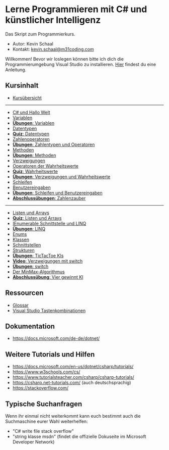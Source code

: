 # Lerne Programmieren mit C# und künstlicher Intelligenz

<!-- ![Vier gewinnt](Kapitel/Bilder/vier_gewinnt.png) -->

Das Skript zum Programmierkurs.

- Autor: Kevin Schaal
- Kontakt: kevin.schaal@m31coding.com

Willkommen! Bevor wir loslegen können bitte ich dich die Programmierumgebung Visual Studio zu installieren. [Hier](https://drive.google.com/file/d/1C7uPneaSY-G-ixkI0P9qwUq4knBhn4Pv/view?usp=sharing) findest du eine Anleitung.

## Kursinhalt

- [Kursübersicht](Kapitel/Kursübersicht.md)

---

- [C# und Hallo Welt](Kapitel/CSharpUndHalloWelt.md)
- [Variablen](Kapitel/Variablen.md)
- [**Übungen**: Variablen](Übungen/Variablen.md)
- [Datentypen](Kapitel/Datentypen.md)
- [**Quiz**: Datentypen](https://forms.gle/kof5nc34mzCXnVR76)
- [Zahlenoperatoren](Kapitel/Zahlenoperatoren.md)
- [**Übungen**: Zahlentypen und Operatoren](Übungen/ZahlentypenUndOperatoren.md)
- [Methoden](Kapitel/Methoden.md)
- [**Übungen**: Methoden](Übungen/Methoden.md)
- [Verzweigungen](Kapitel/Verzweigungen.md)
- [Operatoren der Wahrheitswerte](Kapitel/OperatorenDerWahrheitswerte.md)
- [**Quiz**: Wahrheitswerte](https://forms.gle/eVSgLtWgCNyw5NsJ7)
- [**Übungen**: Verzweigungen und Wahrheitswerte](Übungen/VerzweigungenUndWahrheitswerte.md)
- [Schleifen](Kapitel/Schleifen.md)
- [Benutzereingaben](Kapitel/Benutzereingaben.md)
- [**Übungen**: Schleifen und Benutzereingaben](Übungen/SchleifenUndBenutzereingaben.md)
- [**Abschlussübungen**: Zahlenzauber](Übungen/Zahlenzauber.md)

---

- [Listen und Arrays](Kapitel/ListenUndArrays.md)
- [**Quiz**: Listen und Arrays](https://forms.gle/fA6qGSgwzzb97wBUA)
- [IEnumerable Schnittstelle und LINQ](Kapitel/IEnumerableUndLINQ.md)
- [**Übungen**: LINQ](Übungen/Linq.md)
- [Enums](Kapitel/Enums.md)
- [Klassen](Kapitel/Klassen.md)
- [Schnittstellen](Kapitel/Schnittstellen.md)
- [Strukturen](Kapitel/Strukturen.md)
- [**Übungen**: TicTacToe KIs](Übungen/TicTacToeKIs.md)
- [**Video**: Verzweigungen mit switch](Kapitel/Switch.md)
- [**Übungen**: switch](Übungen/Switch.md)
- [Der MinMax-Algorithmus](Kapitel/MinMax.md)
- [**Abschlussübung**: Vier gewinnt KI](Übungen/VierGewinntKI.md)

## Ressourcen

- [Glossar](https://docs.google.com/spreadsheets/d/1w_FkXoN7iZ44eHloq2H4qOmTBGMPEinPypG_ez_MZ24/edit?usp=sharing)
- [Visual Studio Tastenkombinationen](https://docs.google.com/spreadsheets/d/1C9p5r9nrLpd9N_28RipjmsC5OU0Jn42Eyw7QIL4YNaw/edit?usp=sharing)

## Dokumentation

- https://docs.microsoft.com/de-de/dotnet/

## Weitere Tutorials und Hilfen

- https://docs.microsoft.com/en-us/dotnet/csharp/tutorials/
- https://www.w3schools.com/cs/
- https://www.tutorialsteacher.com/csharp/csharp-tutorials/
- https://csharp.net-tutorials.com/ (auch deutschsprachig)
- https://stackoverflow.com/

## Typische Suchanfragen

Wenn ihr einmal nicht weiterkommt kann euch bestimmt auch die Suchmaschine eurer Wahl weiterhelfen:

- "C# write file stack overflow"
- "string klasse msdn" (findet die offizielle Dokuseite im Microsoft Developer Network)


